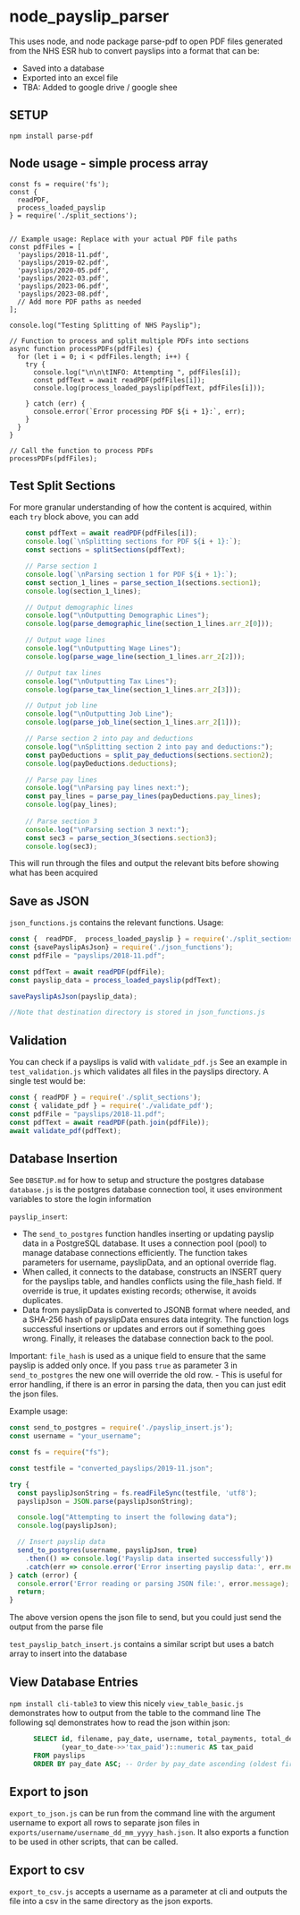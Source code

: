 # node_payslip_parser

This uses node, and node package parse-pdf to open PDF files generated from the NHS ESR hub to convert payslips into a format that can be:
- Saved into a database
- Exported into an excel file
- TBA: Added to google drive / google shee


## SETUP
```npm install parse-pdf```

## Node usage - simple process array
```
const fs = require('fs');
const {
  readPDF,
  process_loaded_payslip
} = require('./split_sections');


// Example usage: Replace with your actual PDF file paths
const pdfFiles = [
  'payslips/2018-11.pdf',
  'payslips/2019-02.pdf',
  'payslips/2020-05.pdf',
  'payslips/2022-03.pdf',
  'payslips/2023-06.pdf',
  'payslips/2023-08.pdf',
  // Add more PDF paths as needed
];

console.log("Testing Splitting of NHS Payslip");

// Function to process and split multiple PDFs into sections
async function processPDFs(pdfFiles) {
  for (let i = 0; i < pdfFiles.length; i++) {
    try {      
      console.log("\n\n\tINFO: Attempting ", pdfFiles[i]);
      const pdfText = await readPDF(pdfFiles[i]);
      console.log(process_loaded_payslip(pdfText, pdfFiles[i]));

    } catch (err) {
      console.error(`Error processing PDF ${i + 1}:`, err);
    }
  }
}

// Call the function to process PDFs
processPDFs(pdfFiles);
```

## Test Split Sections
For more granular understanding of how the content is acquired, within each `try` block above, you can add

```js
    const pdfText = await readPDF(pdfFiles[i]);
    console.log(`\nSplitting sections for PDF ${i + 1}:`);
    const sections = splitSections(pdfText);

    // Parse section 1
    console.log(`\nParsing section 1 for PDF ${i + 1}:`);
    const section_1_lines = parse_section_1(sections.section1);
    console.log(section_1_lines);

    // Output demographic lines
    console.log("\nOutputting Demographic Lines");
    console.log(parse_demographic_line(section_1_lines.arr_2[0]));

    // Output wage lines
    console.log("\nOutputting Wage Lines");
    console.log(parse_wage_line(section_1_lines.arr_2[2]));

    // Output tax lines
    console.log("\nOutputting Tax Lines");
    console.log(parse_tax_line(section_1_lines.arr_2[3]));

    // Output job line
    console.log("\nOutputting Job Line");
    console.log(parse_job_line(section_1_lines.arr_2[1]));

    // Parse section 2 into pay and deductions
    console.log("\nSplitting section 2 into pay and deductions:");
    const payDeductions = split_pay_deductions(sections.section2);
    console.log(payDeductions.deductions);

    // Parse pay lines
    console.log("\nParsing pay lines next:");
    const pay_lines = parse_pay_lines(payDeductions.pay_lines);
    console.log(pay_lines);
    
    // Parse section 3
    console.log("\nParsing section 3 next:");
    const sec3 = parse_section_3(sections.section3);
    console.log(sec3);
```
This will run through the files and output the relevant bits before showing what has been acquired

## Save as JSON
`json_functions.js` contains the relevant functions. Usage:

```js
const {  readPDF,  process_loaded_payslip } = require('./split_sections');
const {savePayslipAsJson} = require('./json_functions');
const pdfFile = "payslips/2018-11.pdf";

const pdfText = await readPDF(pdfFile);
const payslip_data = process_loaded_payslip(pdfText);

savePayslipAsJson(payslip_data);

//Note that destination directory is stored in json_functions.js

````

## Validation
You can check if a payslips is valid with `validate_pdf.js`
See an example in `test_validation.js` which validates all files in the payslips directory.
A single test would be:
```js
const { readPDF } = require('./split_sections');
const { validate_pdf } = require('./validate_pdf');
const pdfFile = "payslips/2018-11.pdf";
const pdfText = await readPDF(path.join(pdfFile));
await validate_pdf(pdfText);

```` 

## Database Insertion
See `DBSETUP.md` for how to setup and structure the postgres database
`database.js` is the postgres database connection tool, it uses environment variables to store the login information

`payslip_insert`:
- The `send_to_postgres` function handles inserting or updating payslip data in a PostgreSQL database. It uses a connection pool (pool) to manage database connections efficiently. The function takes parameters for username, payslipData, and an optional override flag.
- When called, it connects to the database, constructs an INSERT query for the payslips table, and handles conflicts using the file_hash field. If override is true, it updates existing records; otherwise, it avoids duplicates.
- Data from payslipData is converted to JSONB format where needed, and a SHA-256 hash of payslipData ensures data integrity. The function logs successful insertions or updates and errors out if something goes wrong. Finally, it releases the database connection back to the pool.


Important:  `file_hash` is used as a unique field to ensure that the same payslip is added only once. If you pass `true` as parameter 3 in `send_to_postgres` the new one will override the old row. - This is useful for error handling, if there is an error in parsing the data, then you can just edit the json files. 

Example usage:
```js
const send_to_postgres = require('./payslip_insert.js');
const username = "your_username";

const fs = require("fs");

const testfile = "converted_payslips/2019-11.json";

try {
  const payslipJsonString = fs.readFileSync(testfile, 'utf8');
  payslipJson = JSON.parse(payslipJsonString);

  console.log("Attempting to insert the following data");
  console.log(payslipJson);

  // Insert payslip data
  send_to_postgres(username, payslipJson, true)
    .then(() => console.log('Payslip data inserted successfully'))
    .catch(err => console.error('Error inserting payslip data:', err.message));
} catch (error) {
  console.error('Error reading or parsing JSON file:', error.message);
  return;
}
```
The above version opens the json file to send, but you could just send the output from the parse file

`test_payslip_batch_insert.js` contains a similar script but uses a batch array to insert into the database

## View Database Entries
`npm install cli-table3` to view this nicely
`view_table_basic.js` demonstrates how to output from the table to the command line
The following sql demonstrates how to read the json within json:
```sql
      SELECT id, filename, pay_date, username, total_payments, total_deductions,
             (year_to_date->>'tax_paid')::numeric AS tax_paid
      FROM payslips
      ORDER BY pay_date ASC; -- Order by pay_date ascending (oldest first)
```


## Export to json
`export_to_json.js` can be run from the command line with the argument username to export all rows to separate json files in `exports/username/username_dd_mm_yyyy_hash.json`.
It also exports a function to be used in other scripts, that can be called. 


## Export to csv
`export_to_csv.js` accepts a username as a parameter at cli and outputs the file into a csv in the same directory as the json exports. 